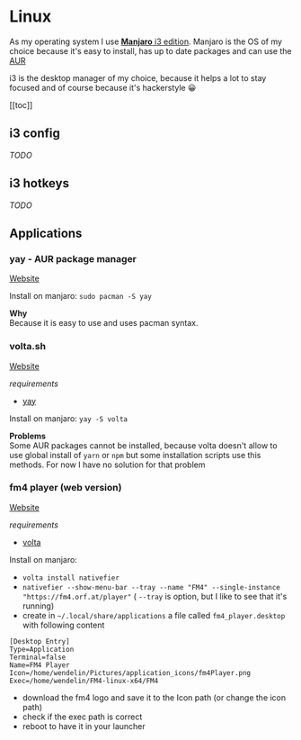 # Linux

As my operating system I use [**Manjaro** i3 edition](https://manjaro.org/download/community/i3/).
Manjaro is the OS of my choice because it's easy to install, has up to date packages and can use the [AUR](https://aur.archlinux.org/)

i3 is the desktop manager of my choice, because it helps a lot to stay focused and of course because it's hackerstyle :grinning:

[[toc]]

## i3 config
*TODO*

## i3 hotkeys
*TODO*

## Applications
### yay - AUR package manager

[Website](https://github.com/Jguer/yay)

Install on manjaro:
`sudo pacman -S yay`

**Why**<br/>
Because it is easy to use and uses pacman syntax.

### volta.sh

[Website](https://volta.sh/)

*requirements*

- [yay](#yay-aur-package-manager)

Install on manjaro:
`yay -S volta`

**Problems**<br/>
Some AUR packages cannot be installed, because volta doesn't allow to use global install of `yarn` or `npm` but some installation scripts use this methods. For now I have no solution for that problem

### fm4 player (web version)

[Website](https://fm4.orf.at/player)

*requirements*

- [volta](#volta-sh)

Install on manjaro:
- `volta install nativefier`
- `nativefier --show-menu-bar --tray --name "FM4" --single-instance "https://fm4.orf.at/player"` ( `--tray` is option, but I like to see that it's running)
- create in `~/.local/share/applications` a file called `fm4_player.desktop` with following content
```
[Desktop Entry]
Type=Application
Terminal=false
Name=FM4 Player
Icon=/home/wendelin/Pictures/application_icons/fm4Player.png
Exec=/home/wendelin/FM4-linux-x64/FM4
```
- download the fm4 logo and save it to the Icon path (or change the icon path)
- check if the exec path is correct
- reboot to have it in your launcher
